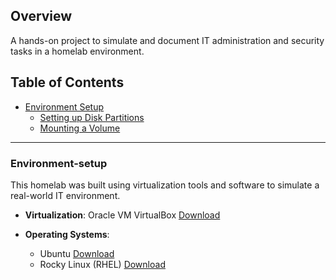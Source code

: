 ## Overview
A hands-on project to simulate and document IT administration and security tasks in a homelab environment.

## Table of Contents
- [Environment Setup](environment-setup)
  - [Setting up Disk Partitions](Setting-up-disk-partitions.md)
  - [Mounting a Volume](Mounting-a-volume)

___

### Environment-setup

This homelab was built using virtualization tools and software to simulate a real-world IT environment.
- **Virtualization**: Oracle VM VirtualBox [Download](https://www.oracle.com/virtualization/technologies/vm/downloads/virtualbox-downloads.html)
  
- **Operating Systems**:
  
  - Ubuntu [Download](https://ubuntu.com/download)
  - Rocky Linux (RHEL) [Download](https://rockylinux.org/download)
















